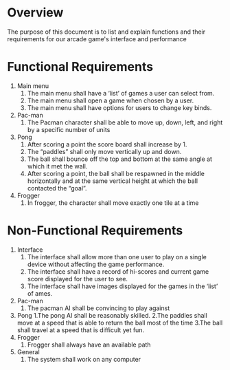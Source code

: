 # Overview 
The purpose of this document is to list and explain functions and their requirements for our arcade game's interface and performance
 
# Functional Requirements 
1. Main menu 
    1. The main menu shall have a ‘list’ of games a user can select from. 
    2. The main menu shall open a game when chosen by a user.
    3. The main menu shall have options for users to change key binds.
2. Pac-man
    1. The Pacman character shall be able to move up, down, left, and right by a specific number of units
4. Pong
    1. After scoring a point the score board shall increase by 1.
    2. The “paddles” shall only move vertically up and down.
    3. The ball shall bounce off the top and bottom at the same angle at which it met the wall.
    4. After scoring a point, the ball shall be respawned in the middle horizontally and at the same vertical height          at which the ball contacted the “goal”.
5. Frogger
    1. In frogger, the character shall move exactly one tile at a time

# Non-Functional Requirements
1. Interface
    1. The interface shall allow more than one user to play on a single device without affecting the game performance.
    2. The interface shall have a record of hi-scores and current game score displayed for the user to see. 
    3. The interface shall have images displayed for the games in the ‘list’ of ames. 
2. Pac-man
    1. The pacman AI shall be convincing to play against
3. Pong
    1.The pong AI shall be reasonably skilled.
    2.The paddles shall move at a speed that is able to return the ball most of the time
    3.The ball shall travel at a speed that is difficult yet fun.
5. Frogger
    1. Frogger shall always have an available path
6. General
    1. The system shall work on any computer
